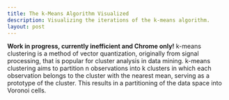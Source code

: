 ```yaml
---
title: The k-Means Algorithm Visualized
description: Visualizing the iterations of the k-means algorithm.
layout: post
---
```


**Work in progress, currently inefficient and Chrome only!**
k-means clustering is a method of vector quantization, originally from signal
processing, that is popular for cluster analysis in data mining. k-means
clustering aims to partition n observations into k clusters in which each
observation belongs to the cluster with the nearest mean, serving as a
prototype of the cluster. This results in a partitioning of the data space into
Voronoi cells.

<!-- rendering code -->
<div id="k-means" class="bg-image" style="text-align:center;"></div>
<script src="//d3js.org/d3.v3.min.js"></script>
<style>
</style>
<script>

Array.range = function (count) { return Array.apply(null, Array(count)).map(function (_, i) {return i;}); };

function dots(orig, max_radius, num_dots) {
   const x = orig[0],
         y = orig[1];
   return Array.range(num_dots)
               .map(function (dot) {
                   const angle = Math.random() * 2 * 3.14159,
                         radius = Math.random() * max_radius,
                         dx = Math.cos(angle) * radius,
                         dy = Math.sin(angle) * radius;
                   return [x + dx, y + dy, -1];
               });
}

const ref = 1000,
      samples = [ [[ref/4, ref/4], ref/4, 200]      // cluster 1
                , [[ref*0.75, ref/4], ref/4, 250]   // cluster 2
                , [[ref/2, ref*0.75], ref/4, 150] ] // cluster 3
                .map(sample => dots.apply(null, sample))
                .reduce((acc, cur) => acc.concat(cur), []);

const kmeans = Array.range(3)
                    .map((mean, idx) => [Math.random() * ref, Math.random() * ref, idx]);

const aspect = Math.sqrt(2),
      width = document.getElementsByTagName("main")[0].offsetWidth / 1.2,
      height = width / aspect;

function draw(samples, kmeans) {
    d3.selectAll("svg").remove();
    const svg = d3.select("#k-means")
        .append("svg")
        .attr("width", width)
        .attr("height", height)
        .style("border-radius", "5px")
        .style("background", "hsl(260, 50%, 95%)");

    function hsl(c) {
        return "hsl(" + c * 360/(kmeans.length) + ", 70%, 60%)";
    }
    svg.selectAll(".dot")
        .data(samples)
        .enter()
          .append("circle")
          .attr("class", "dot")
          .attr("cx", d => (d[0] / ref) * width)
          .attr("cy", d => (d[1] / ref) * height)
          .attr("r", width/400)
          .style("fill", d => d[2] >= 0 ? hsl(d[2]) : "#fff");
    svg.selectAll(".mean")
        .data(kmeans)
        .enter()
          .append("circle")
          .attr("class", "mean")
          .attr("cx", d => (d[0] / ref) * width)
          .attr("cy", d => (d[1] / ref) * height)
          .attr("r", width/100)
          .style("fill", d => hsl(d[2]))
          .style("stroke", "#666");
}

function dist(a, b) {
    const dx = Math.abs(a[0] - b[0]),
          dy = Math.abs(a[1] - b[1]);
    return Math.sqrt(dx*dx + dy*dy); 
}

function max_dist(D) {
    return D.reduce((acc, d, idx) => d < acc[1] ? [idx, d] : acc, [-1, Infinity])[0];
}

function classify(samples, kmeans) {
    return samples.map(sample => [sample[0], sample[1], kmeans.map(mean => dist(sample, mean))])
                  .map(sample => [sample[0], sample[1], max_dist(sample[2])])
}

function mean(samples) {
    const n = samples.length;
    return samples.reduce((acc, sample) => [acc[0] + sample[0] / n, acc[1] + sample[1] / n], [0, 0])
}

function kmeans_step(classified, kmeans) {
    return kmeans.map((_, c) => mean(classified.filter(sample => sample[2] === c)))
          .map((mean, c) => [mean[0], mean[1], c])
}


const framesPerSecond = 5,
      timeout = 1000/framesPerSecond;
draw(samples, kmeans);

function step(samples, old_kmeans) {
    const kmeans = kmeans_step(samples, old_kmeans)
          classified = classify(samples, kmeans);
    draw(classified, kmeans);
    setTimeout(() => step(classified, kmeans), timeout);
}

setTimeout(function () {
    const classified = classify(samples, kmeans);
    draw(classified, kmeans);
    setTimeout(() => step(classified, kmeans), timeout)
}, timeout);

</script>
